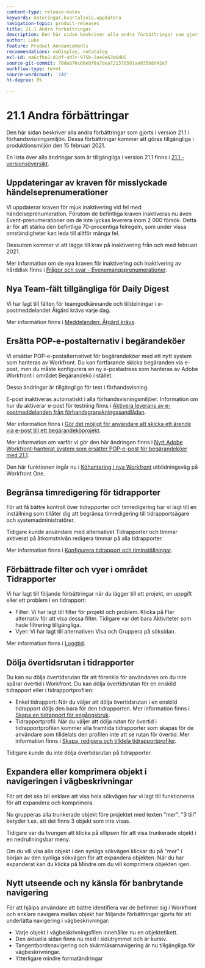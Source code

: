 ```yaml
---
content-type: release-notes
keywords: noteringar,kvartalsvis,uppdatera
navigation-topic: product-releases
title: 21.1 Andra förbättringar
description: Den här sidan beskriver alla andra förbättringar som gjorts i version 21.1 i förhandsvisningsmiljön. Dessa förbättringar kommer att göras tillgängliga i produktionsmiljön den 15 februari 2021.
author: Luke
feature: Product Announcements
recommendations: noDisplay, noCatalog
exl-id: aa6cfba2-d1df-4d7c-975b-2ae0e63b6d85
source-git-commit: 76deb76c66e8f8a7dea721378591ae035b8d42e7
workflow-type: tm+mt
source-wordcount: '742'
ht-degree: 0%

---
```


# 21.1 Andra förbättringar

Den här sidan beskriver alla andra förbättringar som gjorts i version 21.1 i förhandsvisningsmiljön. Dessa förbättringar kommer att göras tillgängliga i produktionsmiljön den 15 februari 2021.

En lista över alla ändringar som är tillgängliga i version 21.1 finns i [21.1 - versionsöversikt](../../../product-announcements/product-releases/21.1-release-activity/21-1-release-overview.md).

## Uppdateringar av kraven för misslyckade händelseprenumerationer

Vi uppdaterar kraven för mjuk inaktivering vid fel med händelseprenumeration. Förutom de befintliga kraven inaktiveras nu även Event-prenumerationer om de inte lyckas leverera inom 2 000 försök. Detta är för att stärka den befintliga 70-procentiga felregeln, som under vissa omständigheter kan leda till alltför många fel.

Dessutom kommer vi att lägga till krav på inaktivering från och med februari 2021.

Mer information om de nya kraven för inaktivering och inaktivering av hårddisk finns i [Frågor och svar - Evenemangsprenumerationer](../../../wf-api/general/event-subs-faq.md).

## Nya Team-fält tillgängliga för Daily Digest

Vi har lagt till fälten för teamgodkännande och tilldelningar i e-postmeddelandet Åtgärd krävs varje dag.

Mer information finns i [Meddelanden: Åtgärd krävs](../../../workfront-basics/using-notifications/notifications-action-needed.md).

## Ersätta POP-e-postalternativ i begärandeköer

Vi ersätter POP-e-postalternativet för begärandeköer med ett nytt system som hanteras av Workfront. Du kan fortfarande skicka begäranden via e-post, men du måste konfigurera en ny e-postadress som hanteras av Adobe Workfront i området Begärandekö i stället.

Dessa ändringar är tillgängliga för test i förhandsvisning.

E-post inaktiveras automatiskt i alla förhandsvisningsmiljöer. Information om hur du aktiverar e-post för testning finns i [Aktivera leverans av e-postmeddelanden från förhandsgranskningssandlådan](../../../workfront-basics/using-notifications/enable-delivery-emails-from-preview-sandbox-environment.md).

Mer information finns i [Gör det möjligt för användare att skicka ett ärende via e-post till ett begärandeköprojekt](/help/quicksilver/manage-work/requests/create-requests/enable-email-issues-into-projects.md).

Mer information om varför vi gör den här ändringen finns i [Nytt Adobe Workfront-hanterat system som ersätter POP-e-post för begärandeköer med 21.1](../../../product-announcements/announcements/announcement-archive/pop-removal-request-queue.md).

Den här funktionen ingår nu i [Köhantering i nya Workfront](https://one.workfront.com/s/learningpath4/queue-management-MCYCJRWK36QZBP7PGMNDMSPRN3LE) utbildningsväg på Workfront One.

## Begränsa timredigering för tidrapporter

För att få bättre kontroll över tidrapporter och timredigering har vi lagt till en inställning som tillåter dig att begränsa timredigering till tidrapportsägare och systemadministratörer.

Tidigare kunde användare med alternativet Tidrapporter och timmar aktiverat på åtkomstnivån redigera timmar på alla tidrapporter.

Mer information finns i [Konfigurera tidrapport och timinställningar](../../../administration-and-setup/set-up-workfront/configure-timesheets-schedules/timesheet-and-hour-preferences.md).

## Förbättrade filter och vyer i området Tidrapporter

Vi har lagt till följande förbättringar när du lägger till ett projekt, en uppgift eller ett problem i en tidrapport:

* Filter: Vi har lagt till filter för projekt och problem. Klicka på Fler alternativ för att visa dessa filter. Tidigare var det bara Aktiviteter som hade filtrering tillgängliga.
* Vyer: Vi har lagt till alternativen Visa och Gruppera på söksidan.

Mer information finns i [Loggtid](../../../timesheets/create-and-manage-timesheets/log-time.md).

## Dölja övertidsrutan i tidrapporter

Du kan nu dölja övertidsrutan för att förenkla för användaren om du inte spårar övertid i Workfront. Du kan dölja övertidsrutan för en enskild tidrapport eller i tidrapportprofilen:

* Enkel tidrapport: När du väljer att dölja övertidsrutan i en enskild tidrapport döljs den bara för den tidrapporten. Mer information finns i [Skapa en tidrapport för engångsbruk](../../../timesheets/create-and-manage-timesheets/create-tmshts.md).
* Tidrapportprofil: När du väljer att dölja rutan för övertid i tidrapportprofilen kommer alla framtida tidrapporter som skapas för de användare som tilldelats den profilen inte att se rutan för övertid. Mer information finns i [Skapa, redigera och tilldela tidrapportprofiler](../../../timesheets/create-and-manage-timesheets/create-timesheet-profiles.md).

Tidigare kunde du inte dölja övertidsrutan på tidrapporter.

## Expandera eller komprimera objekt i navigeringen i vägbeskrivningar

För att det ska bli enklare att visa hela sökvägen har vi lagt till funktionerna för att expandera och komprimera.

Nu grupperas alla trunkerade objekt före projektet med texten &quot;mer&quot;. &quot;3 till&quot; betyder t.ex. att det finns 3 objekt som inte visas.

Tidigare var du tvungen att klicka på ellipsen för att visa trunkerade objekt i en nedrullningsbar meny.

Om du vill visa alla objekt i den synliga sökvägen klickar du på &quot;mer&quot; i början av den synliga sökvägen för att expandera objekten. När du har expanderat kan du klicka på Mindre om du vill komprimera objekten igen.

## Nytt utseende och ny känsla för banbrytande navigering

För att hjälpa användare att bättre identifiera var de befinner sig i Workfront och enklare navigera mellan objekt har följande förbättringar gjorts för att underlätta navigering i vägbeskrivningar:

* Varje objekt i vägbeskrivningsfilen innehåller nu en objektetikett.
* Den aktuella sidan finns nu med i sidutrymmet och är kursiv.
* Tangentbordsnavigering och skärmläsarnavigering är nu tillgängliga för vägbeskrivningar.
* Ytterligare mindre formatändringar

